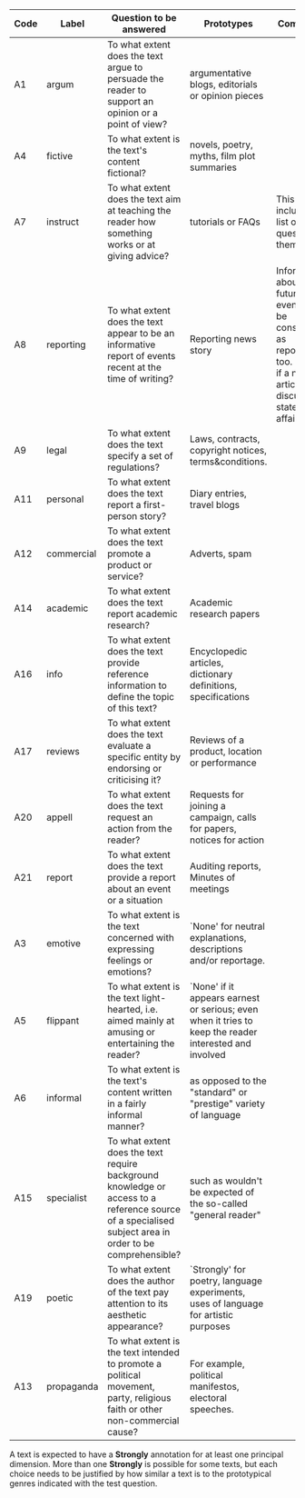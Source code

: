 | Code | Label      | Question to be answered                                                                                                                                | Prototypes                                                                                              | Comments                                                                                                                        |
|------|------------|--------------------------------------------------------------------------------------------------------------------------------------------------------|---------------------------------------------------------------------------------------------------------|---------------------------------------------------------------------------------------------------------------------------------|
| A1   | argum      | To what extent does the text argue to persuade the reader to support an opinion or a point of view?                                                    | argumentative blogs, editorials or opinion pieces                                                       |                                                                                                                                 |
| A4   | fictive    | To what extent is the text's content fictional?                                                                                                        | novels, poetry, myths, film plot summaries                                                              |                                                                                                                                 |
| A7   | instruct   | To what extent does the text aim at teaching the reader how something works or at giving advice?                                                       | tutorials or FAQs                                                                                       | This also includes a list of questions themselves.                                                                              |
| A8   | reporting  | To what extent does the text appear to be an informative report of events recent at the time of writing?                                               | Reporting news story                                                                                    | Information about future events can be considered as reporting too. \`None' if a news article only discusses a state of affairs |
| A9   | legal      | To what extent does the text specify a set of regulations?                                                                                             | Laws, contracts, copyright notices, terms&conditions.                                                   |                                                                                                                                 |
| A11  | personal   | To what extent does the text report a first-person story?                                                                                              | Diary entries, travel blogs                                                                             |                                                                                                                                 |
| A12  | commercial | To what extent does the text promote a product or service?                                                                                             | Adverts, spam                                                                                           |                                                                                                                                 |
| A14  | academic   | To what extent does the text report academic research?                                                                                                 | Academic research papers                                                                                |                                                                                                                                 |
| A16  | info       | To what extent does the text provide reference information to define the topic of this text?                                                           | Encyclopedic articles, dictionary definitions, specifications                                           |                                                                                                                                 |
| A17  | reviews       | To what extent does the text evaluate a specific entity by endorsing or criticising it?                                                                | Reviews of a product, location or performance                                                           |                                                                                                                                 |
| A20  | appell     | To what extent does the text request an action from the reader?                                                                                        | Requests for joining a campaign, calls for papers, notices for action                                   |                                                                                                                                 |
| A21  | report     | To what extent does the text provide a report about an event or a situation                                                                            | Auditing reports, Minutes of meetings                                                                   |                                                                                                                                 |
| A3   | emotive    | To what extent is the text concerned with expressing feelings or emotions?                                                                             | \`None' for neutral explanations, descriptions and/or reportage.                                        |                                                                                                                                 |
| A5   | flippant   | To what extent is the text light-hearted, i.e. aimed mainly at amusing or entertaining the reader?                                                     | \`None' if it appears earnest or serious; even when it tries to keep the reader interested and involved |                                                                                                                                 |
| A6   | informal   | To what extent is the text's content written in a fairly informal manner?                                                                              | as opposed to the "standard" or "prestige" variety of language                                          |                                                                                                                                 |
| A15  | specialist | To what extent does the text require background knowledge or access to a reference source of a specialised subject area in order to be comprehensible? | such as wouldn't be expected of the so-called "general reader"                                          |                                                                                                                                 |
| A19  | poetic     | To what extent does the author of the text pay attention to its aesthetic appearance?                                                                  | \`Strongly' for poetry, language experiments, uses of language for artistic purposes                    |                                                                                                                                 |
| A13  | propaganda | To what extent is the text intended to promote a political movement, party, religious faith or other non-commercial cause?                             | For example, political manifestos, electoral speeches.                                                  |                                                                                                                                 |

A text is expected to have a **Strongly** annotation for at least one principal dimension. More than one **Strongly** is possible for some texts, but each choice needs to be justified by how similar a text is to the prototypical genres indicated with the test question.
